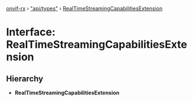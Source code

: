[onvif-rx](../README.md) › ["api/types"](../modules/_api_types_.md) › [RealTimeStreamingCapabilitiesExtension](_api_types_.realtimestreamingcapabilitiesextension.md)

# Interface: RealTimeStreamingCapabilitiesExtension

## Hierarchy

* **RealTimeStreamingCapabilitiesExtension**
